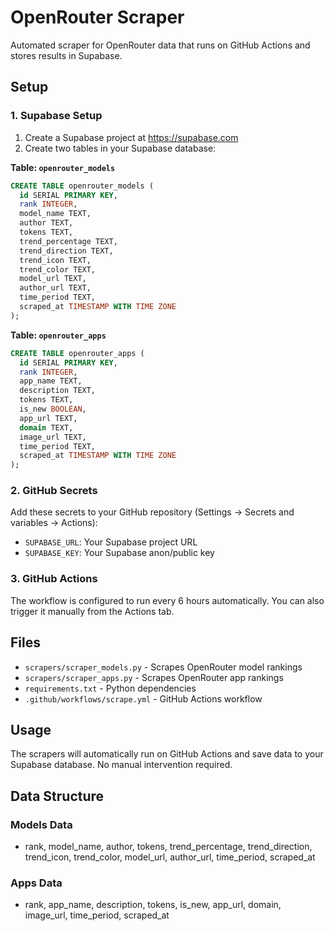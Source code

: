 # OpenRouter Scraper

Automated scraper for OpenRouter data that runs on GitHub Actions and stores results in Supabase.

## Setup

### 1. Supabase Setup

1. Create a Supabase project at https://supabase.com
2. Create two tables in your Supabase database:

**Table: `openrouter_models`**
```sql
CREATE TABLE openrouter_models (
  id SERIAL PRIMARY KEY,
  rank INTEGER,
  model_name TEXT,
  author TEXT,
  tokens TEXT,
  trend_percentage TEXT,
  trend_direction TEXT,
  trend_icon TEXT,
  trend_color TEXT,
  model_url TEXT,
  author_url TEXT,
  time_period TEXT,
  scraped_at TIMESTAMP WITH TIME ZONE
);
```

**Table: `openrouter_apps`**
```sql
CREATE TABLE openrouter_apps (
  id SERIAL PRIMARY KEY,
  rank INTEGER,
  app_name TEXT,
  description TEXT,
  tokens TEXT,
  is_new BOOLEAN,
  app_url TEXT,
  domain TEXT,
  image_url TEXT,
  time_period TEXT,
  scraped_at TIMESTAMP WITH TIME ZONE
);
```

### 2. GitHub Secrets

Add these secrets to your GitHub repository (Settings → Secrets and variables → Actions):

- `SUPABASE_URL`: Your Supabase project URL
- `SUPABASE_KEY`: Your Supabase anon/public key

### 3. GitHub Actions

The workflow is configured to run every 6 hours automatically. You can also trigger it manually from the Actions tab.

## Files

- `scrapers/scraper_models.py` - Scrapes OpenRouter model rankings
- `scrapers/scraper_apps.py` - Scrapes OpenRouter app rankings  
- `requirements.txt` - Python dependencies
- `.github/workflows/scrape.yml` - GitHub Actions workflow

## Usage

The scrapers will automatically run on GitHub Actions and save data to your Supabase database. No manual intervention required.

## Data Structure

### Models Data
- rank, model_name, author, tokens, trend_percentage, trend_direction, trend_icon, trend_color, model_url, author_url, time_period, scraped_at

### Apps Data  
- rank, app_name, description, tokens, is_new, app_url, domain, image_url, time_period, scraped_at
